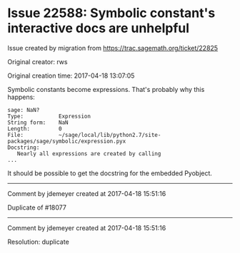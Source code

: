 # Issue 22588: Symbolic constant's interactive docs are unhelpful

Issue created by migration from https://trac.sagemath.org/ticket/22825

Original creator: rws

Original creation time: 2017-04-18 13:07:05

Symbolic constants become expressions. That's probably why this happens:

```
sage: NaN?
Type:           Expression
String form:    NaN
Length:         0
File:           ~/sage/local/lib/python2.7/site-packages/sage/symbolic/expression.pyx
Docstring:     
   Nearly all expressions are created by calling
...
```

It should be possible to get the docstring for the embedded Pyobject.


---

Comment by jdemeyer created at 2017-04-18 15:51:16

Duplicate of #18077


---

Comment by jdemeyer created at 2017-04-18 15:51:16

Resolution: duplicate

